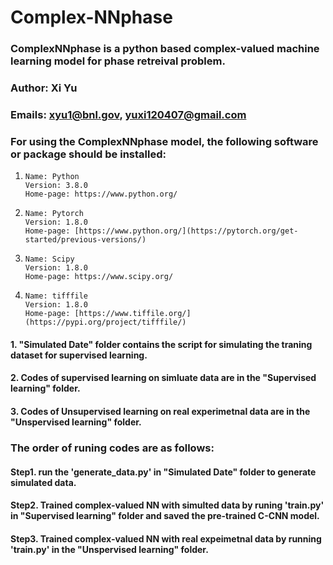 # Complex-NNphase

### ComplexNNphase is a python based complex-valued machine learning model for phase retreival problem. 

### Author: Xi Yu

### Emails: xyu1@bnl.gov, yuxi120407@gmail.com

### For using the ComplexNNphase model, the following software or package should be installed:

01.     Name: Python 
        Version: 3.8.0
        Home-page: https://www.python.org/
 
01.     Name: Pytorch 
        Version: 1.8.0
        Home-page: [https://www.python.org/](https://pytorch.org/get-started/previous-versions/)

03.     Name: Scipy
        Version: 1.8.0
        Home-page: https://www.scipy.org/

04.     Name: tifffile 
        Version: 1.8.0
        Home-page: [https://www.tiffile.org/](https://pypi.org/project/tifffile/)

#### 1. "Simulated Date" folder contains the script for simulating the traning dataset for supervised learning.
#### 2. Codes of supervised learning on simluate data are in the "Supervised learning" folder.
#### 3. Codes of Unsupervised learning on real experimetnal data are in the "Unspervised learning" folder.

### The order of runing codes are as follows:
#### Step1. run the 'generate_data.py' in "Simulated Date" folder to generate simulated data.
#### Step2. Trained complex-valued NN with simulted data by runing 'train.py' in "Supervised learning" folder and saved the pre-trained C-CNN model.
#### Step3. Trained complex-valued NN with real expeimetnal data by running 'train.py' in the "Unspervised learning" folder.
